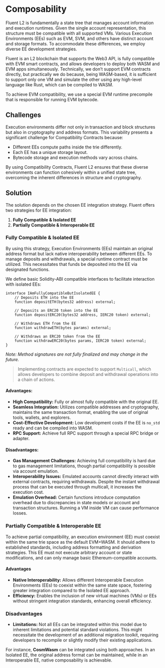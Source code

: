 # Composability

Fluent L2 is fundamentally a state tree that manages account information and execution runtimes.
Given the single account representation, this structure must be compatible with all supported VMs.
Various Execution Environments (EEs) such as EVM, SVM, and others have distinct account and storage formats.
To accommodate these differences, we employ diverse EE development strategies.

Fluent is an L2 blockchain that supports the Web3 API, is fully compatible with EVM smart contracts,
and allows developers to deploy both WASM and EVM apps simultaneously.
Technically, we don’t support EVM contracts directly,
but practically we do because, being WASM-based,
it is sufficient to support only one VM and simulate the other using any high-level language like Rust,
which can be compiled to WASM.

To achieve EVM compatibility, we use a special EVM runtime precompile that is responsible for running EVM bytecode.

## Challenges

Execution environments differ not only in transaction and block structures but also in cryptography and address formats.
This variability presents a significant challenge for Compatibility Contracts because:

- Different EEs compute paths inside the trie differently.
- Each EE has a unique storage layout.
- Bytecode storage and execution methods vary across chains.

By using Compatibility Contracts,
Fluent L2 ensures that these diverse environments can function cohesively within a unified state tree,
overcoming the inherent differences in structure and cryptography.

## Solution

The solution depends on the chosen EE integration strategy. Fluent offers two strategies for EE integration:

1. **Fully Compatible & Isolated EE**
2. **Partially Compatible & Interoperable EE**

### Fully Compatible & Isolated EE

By using this strategy,
Execution Environments (EEs) maintain an original address format but lack native interoperability between different EEs.
To manage deposits and withdrawals, a special runtime contract must be utilized.
This necessitates that funds be deposited into the EE via designated functions.

We define basic Solidity-ABI compatible interfaces to facilitate interaction with isolated EEs:

```solidity
interface IAmFullyCompatibleButIsolatedEE {
    // Deposits ETH into the EE
    function depositETH(bytes32 address) external;
    
    // Deposits an ERC20 token into the EE
    function depositERC20(bytes32 address, IERC20 token) external;
    
    // Withdraws ETH from the EE
    function withdrawETH(bytes params) external;
    
    // Withdraws an ERC20 token from the EE
    function withdrawERC20(bytes params, IERC20 token) external;
}
```

*Note: Method signatures are not fully finalized and may change in the future.*

> Implementing contracts are expected to support `Multicall`,
> which allows developers to combine deposit and withdrawal operations into a chain of actions.

#### Advantages:
- **High Compatibility:** Fully or almost fully compatible with the original EE.
- **Seamless Integration:** Utilizes compatible addresses and cryptography, maintains the same transaction format, enabling the use of original tools, wallets, and explorers.
- **Cost-Effective Development:** Low development costs if the EE is `no_std` ready and can be compiled into WASM.
- **RPC Support:** Achieve full RPC support through a special RPC bridge or adapter.

#### Disadvantages:
- **Gas Management Challenges:** Achieving full compatibility is hard due to gas management limitations, though partial compatibility is possible via account emulation.
- **Interoperability Issues:** Emulated accounts cannot directly interact with external contracts, requiring withdrawals. Despite the instant withdrawal process that can be executed through multicall, it increases the execution cost.
- **Emulation Overhead:** Certain functions introduce computation overhead due to discrepancies in state models or account and transaction structures. Running a VM inside VM can cause performance losses.

### Partially Compatible & Interoperable EE

To achieve partial compatibility,
an execution environment (EE) must coexist within the same trie space as the default EVM+WASM.
It should adhere to established standards, including address formatting and derivation strategies.
This EE must not execute arbitrary account or state modifications,
and can only manage basic Ethereum-compatible accounts.

#### Advantages
- **Native Interoperability:** Allows different Interoperable Execution Environments (EEs) to coexist within the same state space, fostering greater integration compared to the Isolated EE approach.
- **Efficiency:** Enables the inclusion of new virtual machines (VMs) or EEs without stringent integration standards, enhancing overall efficiency.

### Disadvantages
- **Limitations:** Not all EEs can be integrated within this model due to inherent limitations and potential standard violations. This might necessitate the development of an additional migration toolkit, requiring developers to recompile or slightly modify their existing applications.

For instance, **CosmWasm** can be integrated using both approaches.
In an Isolated EE, the original address format can be maintained,
while in an Interoperable EE, native composability is achievable.

